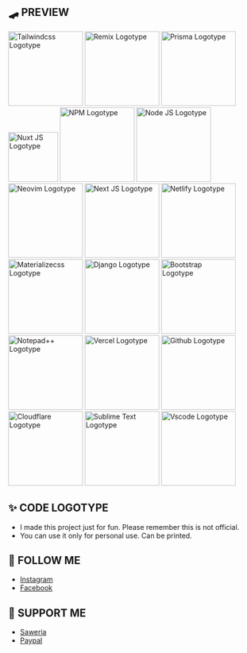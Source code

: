 ## 🛹 PREVIEW

<img width="150" alt="Tailwindcss Logotype" src="https://github.com/andregans/code_logotype/assets/72931786/03d35e27-5fd8-46cf-b2e2-b89af1dad766">
<img width="150" alt="Remix Logotype" src="https://github.com/andregans/code_logotype/assets/72931786/0681d051-8cf2-43f6-bc9c-6533d9c362a3">
<img width="150" alt="Prisma Logotype" src="https://github.com/andregans/code_logotype/assets/72931786/3079e364-ef7d-4e9e-95f0-c06b4957e010">
<img width="100" alt="Nuxt JS Logotype" src="https://github.com/andregans/code_logotype/assets/72931786/eeb16bf5-6aaf-41ce-ba57-e995c1594319">
<img width="150" alt="NPM Logotype" src="https://github.com/andregans/code_logotype/assets/72931786/8660e482-57bb-4574-acf2-215c6990f52e">
<img width="150" alt="Node JS Logotype" src="https://github.com/andregans/code_logotype/assets/72931786/5110de5a-d416-4266-a7c6-da0aec8f2259">
<img width="150" alt="Neovim Logotype" src="https://github.com/andregans/code_logotype/assets/72931786/11429bb2-e89b-46a4-8de4-23dcf0ff64bc">
<img width="150" alt="Next JS Logotype" src="https://github.com/andregans/code_logotype/assets/72931786/09a3009d-c205-4589-9b00-89c108c01d1e">
<img width="150" alt="Netlify Logotype" src="https://github.com/andregans/code_logotype/assets/72931786/47c03be7-ba0a-491b-9397-a46a53d8e0f9">
<img width="150" alt="Materializecss Logotype" src="https://github.com/andregans/code_logotype/assets/72931786/652e11f9-492b-4f5d-8b61-3bffc173c66e">
<img width="150" alt="Django Logotype" src="https://github.com/andregans/code_logotype/assets/72931786/aeba0077-9f58-4ccc-b540-5ea12d93555d">
<img width="150" alt="Bootstrap Logotype" src="https://github.com/andregans/code_logotype/assets/72931786/5bb03deb-932e-48e5-84c4-a576694ccf72">
<img width="150" alt="Notepad++ Logotype" src="https://github.com/andregans/code_logotype/assets/72931786/c9dfd80c-08a6-4afa-bb99-70445850ebab">
<img width="150" alt="Vercel Logotype" src="https://github.com/andregans/code_logotype/assets/72931786/2bee430b-7b80-4b71-b7d4-f01ff10f3945">
<img width="150" alt="Github Logotype" src="https://github.com/andregans/code_logotype/assets/72931786/d40e653d-098f-43d9-b845-ea2c53ca1036">
<img width="150" alt="Cloudflare Logotype" src="https://github.com/andregans/code_logotype/assets/72931786/5d1efe2e-8a50-4c6f-a299-69123efd37a1">
<img width="150" alt="Sublime Text Logotype" src="https://github.com/andregans/code_logotype/assets/72931786/c9d6f537-386e-4e7f-89c2-6e195dbdf92b">
<img width="150" alt="Vscode Logotype" src="https://github.com/andregans/code_logotype/assets/72931786/5813fa8d-f662-429c-88e6-f5a473887a41">


## ✨ CODE LOGOTYPE
- I made this project just for fun. Please remember this is not official.
- You can use it only for personal use. Can be printed.

## 🚀 FOLLOW ME
- [Instagram](https://www.instagram.com/andrerio669/)
- [Facebook](https://www.facebook.com/andrefigma)
 
  
## 🍺 SUPPORT ME

- [Saweria](https://saweria.co/andrerio)
- [Paypal](https://www.paypal.com/paypalme/andrerio669)
